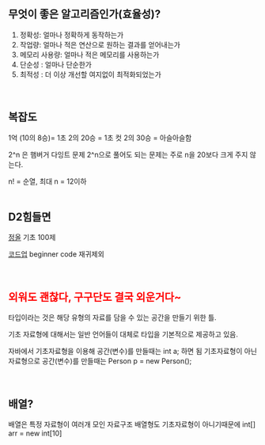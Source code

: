 ## 무엇이 좋은 알고리즘인가(효율성)?
  1. 정확성: 얼마나 정확하게 동작하는가
  2. 작업량: 얼마나 적은 연산으로 원하는 결과를 얻어내는가
  3. 메모리 사용량: 얼마나 적은 메모리를 사용하는가
  4. 단순성 : 얼마나 단순한가
  5. 최적성 : 더 이상 개선할 여지없이 최적화되었는가<br>
<br>

## 복잡도
1억 (10의 8승)= 1초
2의 20승 = 1초 컷
2의 30승 = 아슬아슬함 

2^n 은 햄버거 다잉트 문제
2^n으로 풀어도 되는 문제는
주로 n을 20보다 크게 주지 않는다.

n! = 순열, 최대 n = 12이하<br>
<br>

## D2힘들면
[정올](http://jungol.co.kr/bbs/board.php?bo_table=pbank&sca=20) 기초 100제

[코드업](https://codeup.kr/problemsetsol.php) beginner code 재귀제외<br>

<br>

## <span style="color:red">외워도 괜찮다, 구구단도 결국 외운거다~</span>

타입이라는 것은 해당 유형의 자료를 담을 수 있는 공간을 만들기 위한 틀.

기초 자료형에 대해서는 일반 언어들이 대체로 타입을 기본적으로 제공하고 있음.

자바에서 기초자료형을 이용해 공간(변수)를 만들때는
int a; 하면 됨
기초자료형이 아닌 자료형으로 공간(변수)를 만들때는
Person p = new Person(); <br>

<br>

## 배열?

배열은 특정 자료형이 여러개 모인 자료구조
배열형도 기초자료형이 아니기때문에 int[] arr = new int[10]






